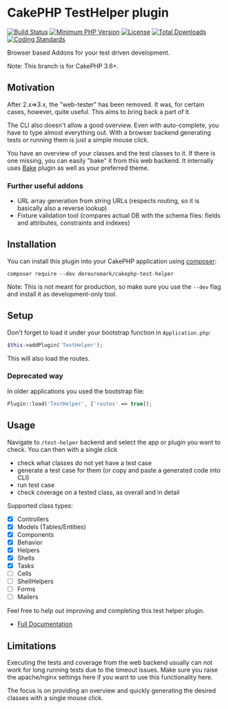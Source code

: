 # CakePHP TestHelper plugin 
[![Build Status](https://api.travis-ci.org/dereuromark/cakephp-test-helper.svg?branch=master)](https://travis-ci.org/dereuromark/cakephp-test-helper)
[![Minimum PHP Version](https://img.shields.io/badge/php-%3E%3D%205.6-8892BF.svg)](https://php.net/)
[![License](https://poser.pugx.org/dereuromark/cakephp-test-helper/license)](https://packagist.org/packages/dereuromark/cakephp-test-helper)
[![Total Downloads](https://poser.pugx.org/dereuromark/cakephp-test-helper/d/total)](https://packagist.org/packages/dereuromark/cakephp-test-helper)
[![Coding Standards](https://img.shields.io/badge/cs-PSR--2--R-yellow.svg)](https://github.com/php-fig-rectified/fig-rectified-standards)

Browser based Addons for your test driven development.

Note: This branch is for CakePHP 3.6+.

## Motivation
After 2.x=>3.x, the "web-tester" has been removed. It was, for certain cases, however, quite useful.
This aims to bring back a part of it.

The CLI also doesn't allow a good overview. Even with auto-complete, you have to type almost everything out.
With a browser backend generating tests or running them is just a simple mouse click.

You have an overview of your classes and the test classes to it. If there is one missing, you can easily "bake" it from this web backend. It internally uses [Bake](https://github.com/cakephp/bake/) plugin as well as your preferred theme.

### Further useful addons
- URL array generation from string URLs (respects routing, so it is basically also a reverse lookup)
- Fixture validation tool (compares actual DB with the schema files: fields and attributes, constraints and indexes)

## Installation

You can install this plugin into your CakePHP application using [composer](https://getcomposer.org):
```
composer require --dev dereuromark/cakephp-test-helper
```

Note: This is not meant for production, so make sure you use the `--dev` flag and install it as development-only tool.

## Setup

Don't forget to load it under your bootstrap function in `Application.php`:
```php
$this->addPlugin('TestHelper');
```

This will also load the routes.

### Deprecated way
In older applications you used the bootstrap file:
```php
Plugin::load('TestHelper', ['routes' => true]);
```

## Usage
Navigate to `/test-helper` backend and select the app or plugin you want to check.
You can then with a single click
- check what classes do not yet have a test case
- generate a test case for them (or copy and paste a generated code into CLI)
- run test case
- check coverage on a tested class, as overall and in detail

Supported class types:

- [x] Controllers
- [x] Models (Tables/Entities)
- [x] Components
- [x] Behavior
- [x] Helpers
- [x] Shells
- [x] Tasks
- [ ] Cells
- [ ] ShellHelpers
- [ ] Forms
- [ ] Mailers

Feel free to help out improving and completing this test helper plugin.

- [Full Documentation](docs/README.md)

## Limitations
Executing the tests and coverage from the web backend usually can not work for long running tests due to the timeout issues.
Make sure you raise the apache/nginx settings here if you want to use this functionality here.

The focus is on providing an overview and quickly generating the desired classes with a single mouse click.
